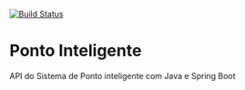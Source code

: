 [![Build Status](https://travis-ci.org/MagnaldoMelo/ponto-inteligente-api.svg?branch=master)](https://travis-ci.org/MagnaldoMelo/ponto-inteligente-api)
# Ponto Inteligente
API do Sistema de Ponto inteligente com Java e Spring Boot
